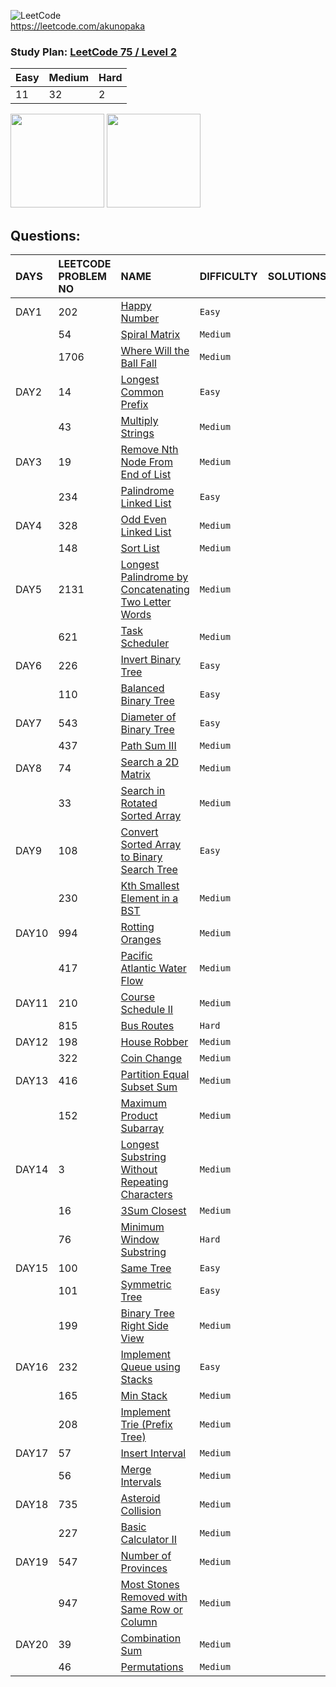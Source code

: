 ![LeetCode](https://img.shields.io/badge/My%20LeetCode%20Profile:-000000?style=for-the-badge&logo=LeetCode&logoColor=#d16c06) \
https://leetcode.com/akunopaka

### Study Plan: [LeetCode 75 / Level 2](https://leetcode.com/study-plan/leetcode-75/)

| Easy | Medium | Hard |
| :--| :--- | :---- | 
| 11 | 32 | 2 |





<p>
  <img src="https://assets.leetcode.com/study_plan/leetcode-75/cover.png" width="150" alt="" />  <img src="https://assets.leetcode.com/static_assets/others/%E5%85%A5%E9%97%A8.gif" width="150" alt="" />
</p>

## Questions:

| DAYS  | LEETCODE PROBLEM NO |  NAME                         |  DIFFICULTY  |   SOLUTIONS                                                    |
| :-----| :------------------ | :---------------------------- | :----------- |  :------------------------------------------------------------ |
| DAY1| 202 | [Happy Number](https://leetcode.com/problems/happy-number/) | `Easy` |  |
|  | 54 | [Spiral Matrix](https://leetcode.com/problems/spiral-matrix/) | `Medium` |  |
|  | 1706 | [Where Will the Ball Fall](https://leetcode.com/problems/where-will-the-ball-fall/) | `Medium` |  |
| DAY2 | 14 | [Longest Common Prefix](https://leetcode.com/problems/longest-common-prefix/) |  `Easy` |  |
|  | 43 | [Multiply Strings](https://leetcode.com/problems/multiply-strings/) | `Medium` |  |
| DAY3 | 19 | [Remove Nth Node From End of List](https://leetcode.com/problems/remove-nth-node-from-end-of-list/) | `Medium` |  |
|  | 234 | [Palindrome Linked List](https://leetcode.com/problems/palindrome-linked-list/) | `Easy` |  |
| DAY4 | 328 | [Odd Even Linked List](https://leetcode.com/problems/odd-even-linked-list/) | `Medium` |  |
|  | 148 | [Sort List](https://leetcode.com/problems/sort-list/) | `Medium` |  |
| DAY5 | 2131 | [Longest Palindrome by Concatenating Two Letter Words](https://leetcode.com/problems/longest-palindrome-by-concatenating-two-letter-words/) |  `Medium` |  |
|  | 621 | [Task Scheduler](https://leetcode.com/problems/task-scheduler/) | `Medium` |  |
| DAY6 | 226 | [Invert Binary Tree](https://leetcode.com/problems/invert-binary-tree/) | `Easy` |  |
|  | 110 | [Balanced Binary Tree](https://leetcode.com/problems/balanced-binary-tree/) | `Easy` |  |
| DAY7 | 543 | [Diameter of Binary Tree](https://leetcode.com/problems/diameter-of-binary-tree/) | `Easy` |  |
|  | 437 | [Path Sum III](https://leetcode.com/problems/path-sum-iii/) | `Medium` |  |
| DAY8 | 74 | [Search a 2D Matrix](https://leetcode.com/problems/search-a-2d-matrix/) |  `Medium` |  |
|  | 33 | [Search in Rotated Sorted Array](https://leetcode.com/problems/search-in-rotated-sorted-array/) | `Medium` |  |
| DAY9 | 108 | [Convert Sorted Array to Binary Search Tree](https://leetcode.com/problems/convert-sorted-array-to-binary-search-tree/) | `Easy` |  |
|  | 230 | [Kth Smallest Element in a BST](https://leetcode.com/problems/kth-smallest-element-in-a-bst/) | `Medium` |  |
| DAY10 | 994 | [Rotting Oranges](https://leetcode.com/problems/rotting-oranges/) | `Medium` |  |
|  | 417 | [Pacific Atlantic Water Flow](https://leetcode.com/problems/pacific-atlantic-water-flow/) | `Medium` |  |
| DAY11 | 210 | [Course Schedule II](https://leetcode.com/problems/course-schedule-ii/) | `Medium` |  |
|  | 815 | [Bus Routes](https://leetcode.com/problems/bus-routes/) | `Hard` |  |
| DAY12 | 198 | [House Robber](https://leetcode.com/problems/house-robber/) | `Medium` |  |
|  | 322 | [Coin Change](https://leetcode.com/problems/coin-change/) | `Medium` |  |
| DAY13 | 416 | [Partition Equal Subset Sum](https://leetcode.com/problems/partition-equal-subset-sum/) | `Medium` |  |
|  | 152 | [Maximum Product Subarray](https://leetcode.com/problems/maximum-product-subarray/) | `Medium` |  |
| DAY14 | 3 | [Longest Substring Without Repeating Characters](https://leetcode.com/problems/longest-substring-without-repeating-characters/) | `Medium` |  |
|  | 16 | [3Sum Closest](https://leetcode.com/problems/3sum-closest/) | `Medium` |  |
|  | 76 | [Minimum Window Substring](https://leetcode.com/problems/minimum-window-substring/) | `Hard` |  |
| DAY15 | 100 | [Same Tree](https://leetcode.com/problems/same-tree/) | `Easy` |  |
|  | 101 | [Symmetric Tree](https://leetcode.com/problems/symmetric-tree/) | `Easy` |  |
|  | 199 | [Binary Tree Right Side View](https://leetcode.com/problems/binary-tree-right-side-view/) | `Medium` |  |
| DAY16 | 232 | [Implement Queue using Stacks](https://leetcode.com/problems/implement-queue-using-stacks/) | `Easy` |  |
|  | 165 | [Min Stack](https://leetcode.com/problems/min-stack/) | `Medium` |  |
|  | 208 | [Implement Trie (Prefix Tree)](https://leetcode.com/problems/implement-trie-prefix-tree) | `Medium` |  |
| DAY17 | 57 | [Insert Interval](https://leetcode.com/problems/insert-interval/) | `Medium` |  |
|  | 56 | [Merge Intervals](https://leetcode.com/problems/merge-intervals/) | `Medium` |  |
| DAY18 | 735 | [Asteroid Collision](https://leetcode.com/problems/asteroid-collision/) | `Medium` |  |
|  | 227 | [Basic Calculator II](https://leetcode.com/problems/basic-calculator-ii/) | `Medium` |  |
| DAY19 | 547 | [Number of Provinces](https://leetcode.com/problems/number-of-provinces/) | `Medium` |  |
|  | 947 | [Most Stones Removed with Same Row or Column](https://leetcode.com/problems/most-stones-removed-with-same-row-or-column/) | `Medium` |  |
| DAY20 | 39 | [Combination Sum](https://leetcode.com/problems/combination-sum/) | `Medium` |  |
|  | 46 | [Permutations](https://leetcode.com/problems/permutations/) | `Medium` |  |
